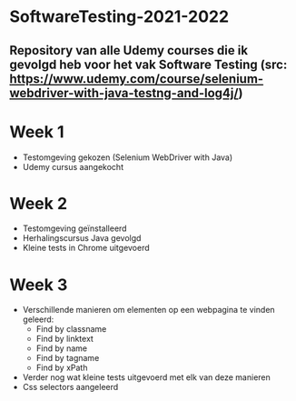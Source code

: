 # SoftwareTesting-2021-2022
## Repository van alle Udemy courses die ik gevolgd heb voor het vak Software Testing (src: https://www.udemy.com/course/selenium-webdriver-with-java-testng-and-log4j/)

# Week 1
- Testomgeving gekozen (Selenium WebDriver with Java)
- Udemy cursus aangekocht

# Week 2
- Testomgeving geïnstalleerd
- Herhalingscursus Java gevolgd
- Kleine tests in Chrome uitgevoerd

# Week 3
- Verschillende manieren om elementen op een webpagina te vinden geleerd:
	- Find by classname
	- Find by linktext
	- Find by name
	- Find by tagname
	- Find by xPath
- Verder nog wat kleine tests uitgevoerd met elk van deze manieren
- Css selectors aangeleerd

